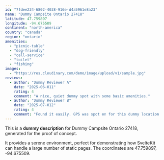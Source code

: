 ```yaml
---
id: "7fdee234-6802-4038-916e-d4a5961e8a23"
name: "Dummy Campsite Ontario 27418"
latitude: 47.759897
longitude: -94.675509
continent: "north-america"
country: "canada"
region: "ontario"
amenities:
  - "picnic-table"
  - "dog-friendly"
  - "cell-service"
  - "toilet"
  - "fishing"
images:
  - "https://res.cloudinary.com/demo/image/upload/v1/sample.jpg"
reviews:
  - author: "Dummy Reviewer A"
    date: "2025-06-011"
    rating: 4
    comment: "A nice, quiet dummy spot with some basic amenities."
  - author: "Dummy Reviewer B"
    date: "2025-07-012"
    rating: 4
    comment: "Found it easily. GPS was spot on for this dummy location."
---
```


This is a **dummy description** for Dummy Campsite Ontario 27418, generated for the proof of concept.

It provides a serene environment, perfect for demonstrating how SvelteKit can handle a large number of static pages. The coordinates are 47.759897, -94.675509.
